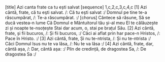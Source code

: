 [title] Azi canta frate ca tu ești salvat
[sequence] 1,c,2,c,3,c,4,c
[1]
Azi cântă, frate, că tu eşti salvat.
/: Că tu eşti salvat :/
Domnul pe tine te-a răscumpărat,
/: Te-a răscumpărat. :/
[chorus]
Cântece să răsune,
Să se ducă vestea-n lume
Că Domnul e Mântuitorul tău și-al meu
El te călăuzește zi și noapte te-nsoțește
Stai dar acum, o, stai pe brațul Său.
[2]
Azi cântă, frate, și fii bucuros,
/: Și fii bucuros, :/
Căci ai aflat prin har pace-n Hristos,
/: Pace în Hristo. :/
[3]
Azi cântă, frate, Și nu te-ntrista,
/: Și nu te-ntrista :/
Căci Domnul Isus nu te va lăsa,
/: Nu te va lăsa :/
[4]
Azi cântă, frate, dar, cântă așa,
/: Dar, cântă așa: :/
Plin de credință, de dragostea Sa,
/: De dragostea Sa :/

